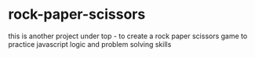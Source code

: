 # rock-paper-scissors
this is another project under top - to create a rock paper scissors game to practice javascript logic and problem solving skills

